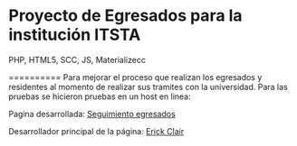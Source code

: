 # Proyecto de Egresados para la institución ITSTA

PHP, HTML5, SCC, JS, Materializecc

==========
Para mejorar el proceso que realizan los egresados y residentes al momento de realizar sus tramites con la universidad.
Para las pruebas se hicieron pruebas en un host en linea:

Pagina desarrollada: [Seguimiento egresados](http://seguimientoegre.esy.es/web/control/home.php)

Desarrollador principal de la página: [Erick Clair](https://github.com/ErickCD)


